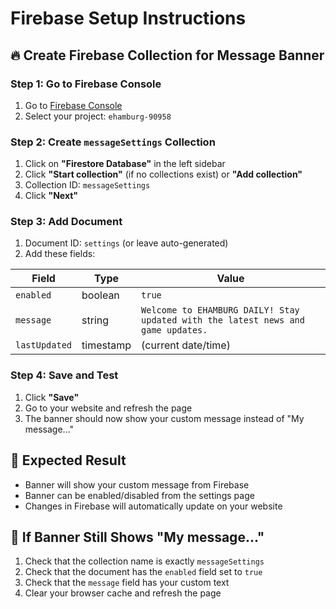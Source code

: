 # Firebase Setup Instructions

## 🔥 **Create Firebase Collection for Message Banner**

### **Step 1: Go to Firebase Console**
1. Go to [Firebase Console](https://console.firebase.google.com/)
2. Select your project: `ehamburg-90958`

### **Step 2: Create `messageSettings` Collection**
1. Click on **"Firestore Database"** in the left sidebar
2. Click **"Start collection"** (if no collections exist) or **"Add collection"**
3. Collection ID: `messageSettings`
4. Click **"Next"**

### **Step 3: Add Document**
1. Document ID: `settings` (or leave auto-generated)
2. Add these fields:

| Field | Type | Value |
|-------|------|-------|
| `enabled` | boolean | `true` |
| `message` | string | `Welcome to EHAMBURG DAILY! Stay updated with the latest news and game updates.` |
| `lastUpdated` | timestamp | (current date/time) |

### **Step 4: Save and Test**
1. Click **"Save"**
2. Go to your website and refresh the page
3. The banner should now show your custom message instead of "My message..."

## 🎯 **Expected Result**
- Banner will show your custom message from Firebase
- Banner can be enabled/disabled from the settings page
- Changes in Firebase will automatically update on your website

## 🔧 **If Banner Still Shows "My message..."**
1. Check that the collection name is exactly `messageSettings`
2. Check that the document has the `enabled` field set to `true`
3. Check that the `message` field has your custom text
4. Clear your browser cache and refresh the page
